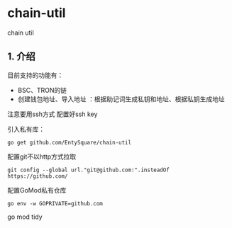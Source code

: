 # chain-util
chain util


## 1. 介绍
目前支持的功能有：
- BSC、TRON的链
- 创建钱包地址、导入地址 ：根据助记词生成私钥和地址、根据私钥生成地址

注意要用ssh方式 配置好ssh key

引入私有库：
```
go get github.com/EntySquare/chain-util
```

配置git不以http方式拉取
```
git config --global url."git@github.com:".insteadOf https://github.com/
```
配置GoMod私有仓库
```
go env -w GOPRIVATE=github.com
```

go mod tidy
